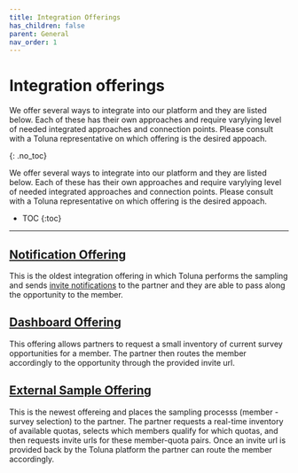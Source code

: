 ```yaml
---
title: Integration Offerings
has_children: false
parent: General
nav_order: 1
---
```


# Integration offerings
We offer several ways to integrate into our platform and they are listed below. Each of these has their own approaches and require varylying level of needed integrated approaches and connection points. Please consult with a Toluna representative on which offering is the desired appoach. 


{: .no_toc}

We offer several ways to integrate into our platform and they are listed below. Each of these has their own approaches and require varylying level of needed integrated approaches and connection points. Please consult with a Toluna representative on which offering is the desired appoach. 

* TOC
{:toc}

---

## [Notification Offering](/notification)
This is the oldest integration offering in which Toluna performs the sampling and sends [invite notifications](/notifications/invite.html) to the partner and they are able to pass along the opportunity to the member.


## [Dashboard Offering](/dashboard)
This offering allows partners to request a small inventory of current survey opportunities for a member. The partner then routes the member accordingly to the opportunity through the provided invite url. 


## [External Sample Offering](/externalsample)
This is the newest offereing and places the sampling processs (member - survey selection) to the partner. The partner requests a real-time inventory of available quotas, selects which members qualify for which quotas, and then requests invite urls for these member-quota pairs. Once an invite url is provided back by the Toluna platform the partner can route the member accordingly. 



